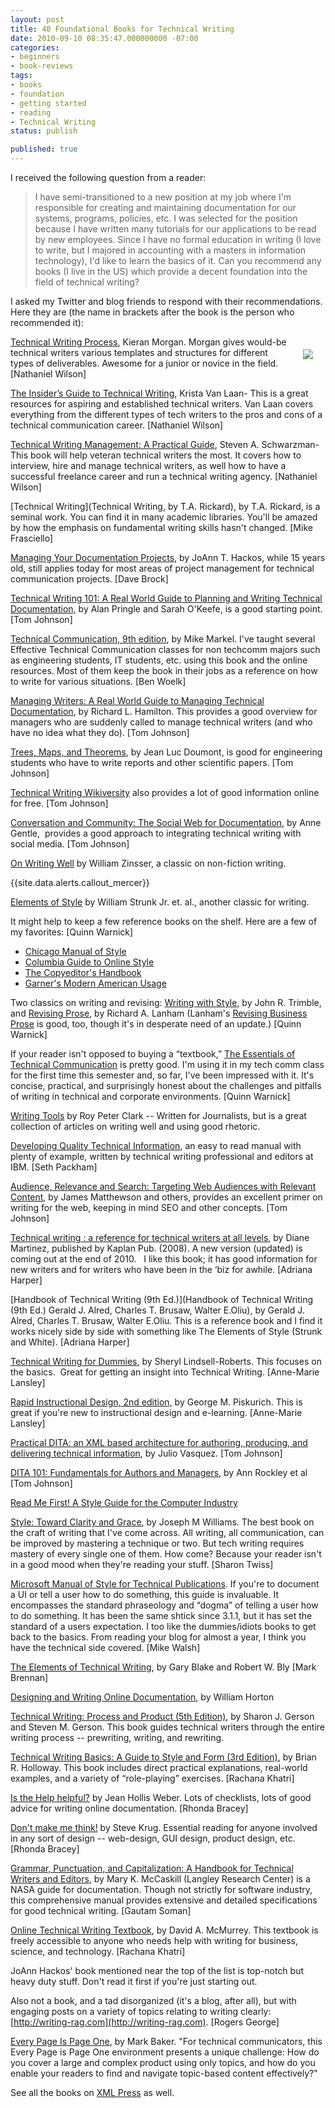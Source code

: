 ```yaml
---
layout: post
title: 40 Foundational Books for Technical Writing
date: 2010-09-10 08:35:47.000000000 -07:00
categories:
- beginners
- book-reviews
tags:
- books
- foundation
- getting started
- reading
- Technical Writing
status: publish

published: true
---
```

I received the following question from a reader:

> I have semi-transitioned to a new position at my job where I'm responsible for creating and maintaining documentation for our systems, programs, policies, etc. I was selected for the position because I have written many tutorials for our applications to be read by new employees. Since I have no formal education in writing (I love to write, but I majored in accounting with a masters in information technology), I'd like to learn the basics of it. Can you recommend any books (I live in the US) which provide a decent foundation into the field of technical writing?

I asked my Twitter and blog friends to respond with their recommendations. Here they are (the name in brackets after the book is the person who recommended it):

<img src="https://idratherbewritingmedia.com/images/book24.png" style="float:right; padding: 20px;"/>

[Technical Writing Process](https://www.amazon.com/Technical-Writing-Process-five-step-procedures/dp/0994169310/ref=sr_1_1?s=books&ie=UTF8&qid=1518580945&sr=1-1&keywords=technical+writing+process), Kieran Morgan. Morgan gives would-be technical writers various templates and structures for different types of deliverables. Awesome for a junior or novice in the field. [Nathaniel Wilson]

[The Insider’s Guide to Technical Writing](https://www.amazon.com/Insiders-Guide-Technical-Writing/dp/1937434036/ref=sr_1_4?s=books&ie=UTF8&qid=1518581019&sr=1-4&keywords=Krista+van+laan), Krista Van Laan- This is a great resources for aspiring and established technical writers. Van Laan covers everything from the different types of tech writers to the pros and cons of a technical communication career. [Nathaniel Wilson]

[Technical Writing Management: A Practical Guide](https://www.amazon.com/Technical-Writing-Management-Practical-Guide/dp/1456534181/ref=sr_1_3?s=books&ie=UTF8&qid=1518581084&sr=1-3&keywords=Steven+Schwarzman), Steven A. Schwarzman-This book will help veteran technical writers the most. It covers how to interview, hire and manage technical writers, as well how to have a successful freelance career and run a technical writing agency. [Nathaniel Wilson]

[Technical Writing](Technical Writing, by T.A. Rickard), by T.A. Rickard, is a seminal work. You can find it in many academic libraries. You'll be amazed by how the emphasis on fundamental writing skills hasn't changed. \[Mike Frasciello\]

[Managing Your Documentation Projects](http://www.amazon.com/Managing-Documentation-Projects-JoAnn-Hackos/dp/0471590991), by JoAnn T. Hackos, while 15 years old, still applies today for most areas of project management for technical communication projects. \[Dave Brock\]

[Technical Writing 101: A Real World Guide to Planning and Writing Technical Documentation,](http://www.amazon.com/Technical-Writing-101-Real-World-Documentation/dp/097047332X) by Alan Pringle and Sarah O'Keefe, is a good starting point. \[Tom Johnson\]

[Technical Communication, 9th edition](http://www.amazon.com/Technical-Communication-Mike-Markel/dp/0312485972/ref=pd_cp_b_0), by Mike Markel. I've taught several Effective Technical Communication classes for non techcomm majors such as engineering students, IT students, etc. using this book and the online resources. Most of them keep the book in their jobs as a reference on how to write for various situations. \[Ben Woelk\]

[Managing Writers: A Real World Guide to Managing Technical Documentation](http://xmlpress.net/managingwriters.html), by Richard L. Hamilton. This provides a good overview for managers who are suddenly called to manage technical writers (and who have no idea what they do). \[Tom Johnson\]

[Trees, Maps, and Theorems](http://www.treesmapsandtheorems.com/), by Jean Luc Doumont, is good for engineering students who have to write reports and other scientific papers. \[Tom Johnson\]

[Technical Writing Wikiversity](http://en.wikiversity.org/wiki/Technical_writing) also provides a lot of good information online for free. \[Tom Johnson\]

[Conversation and Community: The Social Web for Documentation](http://justwriteclick.com/book/), by Anne Gentle,  provides a good approach to integrating technical writing with social media. \[Tom Johnson\]

[On Writing Well](http://www.amazon.com/Writing-Well-25th-Anniversary-Nonfiction/dp/0060006641) by William Zinsser, a classic on non-fiction writing.

{{site.data.alerts.callout_mercer}}

[Elements of Style](http://www.amazon.com/Elements-Style-Fourth-William-Strunk/dp/020530902X/ref=pd_sim_b_2) by William Strunk Jr. et. al., another classic for writing.

It might help to keep a few reference books on the shelf. Here are a few of my favorites: \[Quinn Warnick\]

*   [Chicago Manual of Style](http://www.chicagomanualofstyle.org)
*   [Columbia Guide to Online Style](http://www.amazon.com/dp/0231132115/)
*   [The Copyeditor's Handbook](http://www.amazon.com/dp/0520246888/)
*   [Garner's Modern American Usage](http://www.amazon.com/gp/product/0195382757)

Two classics on writing and revising: [Writing with Style](http://www.amazon.com/dp/0130257133), by John R. Trimble, and [Revising Prose](http://www.amazon.com/dp/0321441699/), by Richard A. Lanham (Lanham's [Revising Business Prose](http://www.amazon.com/dp/0205309445/) is good, too, though it's in desperate need of an update.) \[Quinn Warnick\]

If your reader isn't opposed to buying a “textbook,” [The Essentials of Technical Communication](http://www.amazon.com/dp/0195384229) is pretty good. I'm using it in my tech comm class for the first time this semester and, so far, I've been impressed with it. It's concise, practical, and surprisingly honest about the challenges and pitfalls of writing in technical and corporate environments. \[Quinn Warnick\]

[Writing Tools](http://www.amazon.com/gp/product/0316014990?ie=UTF8&tag=learpath01-20&linkCode=as2&camp=1789&creative=390957&creativeASIN=0316014990) by Roy Peter Clark -- Written for Journalists, but is a great collection of articles on writing well and using good rhetoric.

[Developing Quality Technical Information](http://www.amazon.com/Developing-Quality-Technical-Information-Handbook/dp/0131477498), an easy to read manual with plenty of example, written by technical writing professional and editors at IBM. \[Seth Packham\]

[Audience, Relevance and Search: Targeting Web Audiences with Relevant Content](http://www.amazon.com/Audience-Relevance-Search-Targeting-Audiences/dp/0137004206), by James Matthewson and others, provides an excellent primer on writing for the web, keeping in mind SEO and other concepts. \[Tom Johnson\]

[Technical writing : a reference for technical writers at all levels](http://www.amazon.com/Kaplan-Technical-Writing-Resource-Writers/dp/1427797218), by Diane Martinez, published by Kaplan Pub. (2008). A new version (updated) is coming out at the end of 2010.   I like this book; it has good information for new writers and for writers who have been in the ‘biz for awhile. \[Adriana Harper\]

[Handbook of Technical Writing (9th Ed.)](Handbook of Technical Writing (9th Ed.) Gerald J. Alred, Charles T. Brusaw, Walter E.Oliu), by Gerald J. Alred, Charles T. Brusaw, Walter E.Oliu. This is a reference book and I find it works nicely side by side with something like The Elements of Style (Strunk and White). \[Adriana Harper\]

[Technical Writing for Dummies](http://www.amazon.co.uk/Technical-Writing-Dummies-Sheryl-Lindsell-Roberts/dp/0764553089/ref=sr_1_1?ie=UTF8&s=books&qid=1283958591&sr=8-1), by Sheryl Lindsell-Roberts. This focuses on the basics.  Great for getting an insight into Technical Writing. \[Anne-Marie Lansley\]

[Rapid Instructional Design, 2nd edition,](http://www.amazon.co.uk/Rapid-Instructional-Design-Essential-Knowledge/dp/0787980730) by George M. Piskurich. This is great if you're new to instructional design and e-learning. \[Anne-Marie Lansley\]

[Practical DITA: an XML based architecture for authoring, producing, and delivering technical information](http://www.amazon.com/Practical-Dita-Julio-Vazquez/dp/0557045843), by Julio Vasquez. \[Tom Johnson\]

[DITA 101: Fundamentals for Authors and Managers](http://www.rockley.com/DITA101/), by Ann Rockley et al \[Tom Johnson\]

[Read Me First! A Style Guide for the Computer Industry](http://www.amazon.com/First-Style-Guide-Computer-Industry/dp/0131428993)

[Style: Toward Clarity and Grace](http://www.amazon.com/Style-Clarity-Chicago-Writing-Publishing/dp/0226899152/ref=ntt_at_ep_dpi_3), by Joseph M Williams. The best book on the craft of writing that I've come across. All writing, all communication, can be improved by mastering a technique or two. But tech writing requires mastery of every single one of them. How come? Because your reader isn't in a good mood when they're reading your stuff. \[Sharon Twiss\]

[Microsoft Manual of Style for Technical Publications](http://www.microsoft.com/learning/en/us/book.aspx?ID=6074&locale=en-us). If you're to document a UI or tell a user how to do something, this guide is invaluable. It encompasses the standard phraseology and “dogma” of telling a user how to do something. It has been the same shtick since 3.1.1, but it has set the standard of a users expectation. I too like the dummies/idiots books to get back to the basics. From reading your blog for almost a year, I think you have the technical side covered. \[Mike Walsh\]

[The Elements of Technical Writing](http://www.amazon.com/Elements-Technical-Writing-Gary-Blake/dp/0025114468), by Gary Blake and Robert W. Bly \[Mark Brennan\]

[Designing and Writing Online Documentation](http://www.amazon.com/Designing-Writing-Online-Documentation-Hypermedia/dp/0471306355), by William Horton

[Technical Writing: Process and Product (5th Edition)](http://www.amazon.com/Technical-Writing-Process-Product-5th/dp/0131196642), by Sharon J. Gerson and Steven M. Gerson. This book guides technical writers through the entire writing process -- prewriting, writing, and rewriting.

[Technical Writing Basics: A Guide to Style and Form (3rd Edition)](http://www.amazon.com/Technical-Writing-Basics-Guide-Style/dp/0131140892), by Brian R. Holloway. This book includes direct practical explanations, real-world examples, and a variety of “role-playing” exercises. \[Rachana Khatri\]

[Is the Help helpful?](http://astore.amazon.com/cybertconsul-20/detail/1930919603) by Jean Hollis Weber. Lots of checklists, lots of good advice for writing online documentation. \[Rhonda Bracey\]

[Don't make me think!](http://astore.amazon.com/cybertconsul-20/detail/0321344758) by Steve Krug. Essential reading for anyone involved in any sort of design -- web-design, GUI design, product design, etc. \[Rhonda Bracey\]

[Grammar, Punctuation, and Capitalization: A Handbook for Technical Writers and Editors](http://www.amazon.com/Grammar-punctuation-capitalization-handbook-technical/dp/B00010CSE0), by Mary K. McCaskill (Langley Research Center) is a NASA guide for documentation. Though not strictly for software industry, this comprehensive manual provides extensive and detailed specifications for good technical writing. \[Gautam Soman\]

[Online Technical Writing Textbook](http://www.io.com/~hcexres/textbook/), by David A. McMurrey. This textbook is freely accessible to anyone who needs help with writing for business, science, and technology. \[Rachana Khatri\]

JoAnn Hackos' book mentioned near the top of the list is top-notch but heavy duty stuff. Don't read it first if you're just starting out.  

Also not a book, and a tad disorganized (it's a blog, after all), but with engaging posts on a variety of topics relating to writing clearly: [http://writing-rag.com](http://writing-rag.com). \[Rogers George\]

[Every Page Is Page One](https://everypageispageone.com/), by Mark Baker. "For technical communicators, this Every Page is Page One environment presents a unique challenge: How do you cover a large and complex product using only topics, and how do you enable your readers to find and navigate topic-based content effectively?"

See all the books on [XML Press](https://store.xmlpress.com/) as well.
